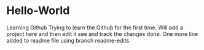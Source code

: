 # Hello-World
Learning Github
Trying to learn the Github for the first time. Will add a project here and then edit it see and track the changes done.
One more line added to readme file using branch readme-edits.
